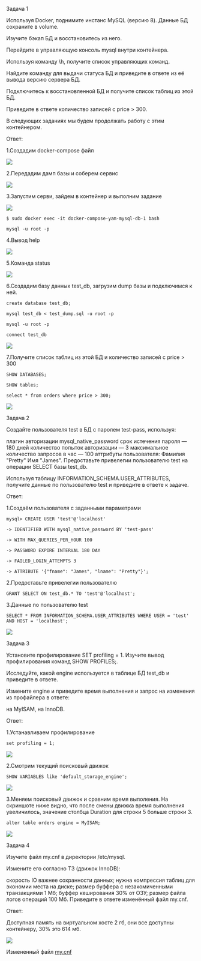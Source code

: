 Задача 1

Используя Docker, поднимите инстанс MySQL (версию 8). Данные БД сохраните в volume.

Изучите бэкап БД и восстановитесь из него.

Перейдите в управляющую консоль mysql внутри контейнера.

Используя команду \h, получите список управляющих команд.

Найдите команду для выдачи статуса БД и приведите в ответе из её вывода версию сервера БД.

Подключитесь к восстановленной БД и получите список таблиц из этой БД.

Приведите в ответе количество записей с price > 300.

В следующих заданиях мы будем продолжать работу с этим контейнером.

Ответ:

1.Создадим docker-compose файл

![](Screenshots/6.3.11.png)

2.Передадим дамп базы и соберем сервис

![](Screenshots/6.3.12.png)

3.Запустим серви, зайдем в контейнер и выполним задание

![](Screenshots/6.3.13.png)

    $ sudo docker exec -it docker-compose-yam-mysql-db-1 bash

    mysql -u root -p

4.Вывод help

![](Screenshots/6.3.14.png)

5.Команда status

![](Screenshots/6.3.15.png)

6.Создадим базу данных test_db, загрузим dump базы и подключимся к ней.

    create database test_db;

    mysql test_db < test_dump.sql -u root -p

    mysql -u root -p

    connect test_db

![](Screenshots/6.3.16.png)

7.Получите список таблиц из этой БД и количество записей с price > 300

    SHOW DATABASES;

    SHOW tables;

    select * from orders where price > 300;

![](Screenshots/6.3.17.png)

Задача 2

Создайте пользователя test в БД c паролем test-pass, используя:

плагин авторизации mysql_native_password
срок истечения пароля — 180 дней
количество попыток авторизации — 3
максимальное количество запросов в час — 100
аттрибуты пользователя:
Фамилия "Pretty"
Имя "James".
Предоставьте привелегии пользователю test на операции SELECT базы test_db.

Используя таблицу INFORMATION_SCHEMA.USER_ATTRIBUTES, получите данные по пользователю test и приведите в ответе к задаче.

Ответ:

1.Создаём пользователя с заданными параметрами

    mysql> CREATE USER 'test'@'localhost'

    -> IDENTIFIED WITH mysql_native_password BY 'test-pass'

    -> WITH MAX_QUERIES_PER_HOUR 100

    -> PASSWORD EXPIRE INTERVAL 180 DAY

    -> FAILED_LOGIN_ATTEMPTS 3

    -> ATTRIBUTE '{"fname": "James", "lname": "Pretty"}';

2.Предоставьте привелегии пользователю

    GRANT SELECT ON test_db.* TO 'test'@'localhost';

3.Данные по пользователю test

    SELECT * FROM INFORMATION_SCHEMA.USER_ATTRIBUTES WHERE USER = 'test' AND HOST = 'localhost';

![](Screenshots/6.3.21.png)

Задача 3

Установите профилирование SET profiling = 1. Изучите вывод профилирования команд SHOW PROFILES;.

Исследуйте, какой engine используется в таблице БД test_db и приведите в ответе.

Измените engine и приведите время выполнения и запрос на изменения из профайлера в ответе:

на MyISAM,
на InnoDB.

Ответ:

1.Устанавливаем профилирование

    set profiling = 1;

![](Screenshots/6.3.31.png)

2.Смотрим текущий поисковый движок

    SHOW VARIABLES like 'default_storage_engine';

![](Screenshots/6.3.32.png)

3.Меняем поисковый движок и сравним время выполения. На скриншоте ниже видно, что после смены движка время выполнения увеличилось, значение столбца Duration для строки 5 больше строки 3.

    alter table orders engine = MyISAM;

![](Screenshots/6.3.33.png)

Задача 4

Изучите файл my.cnf в директории /etc/mysql.

Измените его согласно ТЗ (движок InnoDB):

скорость IO важнее сохранности данных;
нужна компрессия таблиц для экономии места на диске;
размер буффера с незакомиченными транзакциями 1 Мб;
буффер кеширования 30% от ОЗУ;
размер файла логов операций 100 Мб.
Приведите в ответе изменённый файл my.cnf.

Ответ:

Доступная память на виртуальном хосте 2 гб, они все доступны контейнеру, 30% это 614 мб. 

![](Screenshots/6.3.41.png)

Измененный файл [my.cnf](https://github.com/VitaliyW88/devops-netology/blob/78dc8dc7869044b92eb7bfc8621781ed1df35e9b/Files/my.cnf)